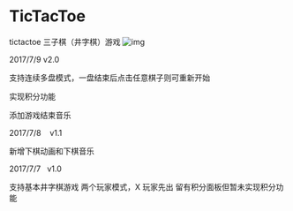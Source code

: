 # TicTacToe

tictactoe 三子棋（井字棋）游戏
![img](http://imglf2.nosdn.127.net/img/QXU1RzFnM0s3QTMybTdOMlVuYXp1eDNQRHNvQ3V1SUcwUjNPZXpmZWczVk44TDR3SFMrMG1nPT0.jpg?imageView&thumbnail=500x0&quality=96&stripmeta=0&type=jpg)

2017/7/9    v2.0

支持连续多盘模式，一盘结束后点击任意棋子则可重新开始

实现积分功能

添加游戏结束音乐

2017/7/8    v1.1

新增下棋动画和下棋音乐

2017/7/7    v1.0

支持基本井字棋游戏
两个玩家模式，X 玩家先出
留有积分面板但暂未实现积分功能
